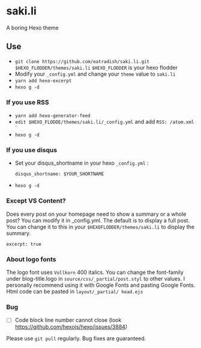 # saki.li
A boring Hexo theme

## Use
- `git clone https://github.com/eatradish/saki.li.git $HEXO_FLODDER/themes/saki.li` 
  `$HEXO_FLODDER` is your hexo flodder
- Modify your `_config.yml` and change your `theme` value to `saki.li`
- `yarn add hexo-excerpt`
- `hexo g -d`

### If you use RSS
- `yarn add hexo-generator-feed`
- `edit $HEXO_FLODDE/themes/saki.li/_config.yml` and add `RSS: /atom.xml` `
- `hexo g -d`

### If you use disqus
- Set your disqus_shortname in your hexo `_config.yml` :
  ```
  disqus_shortname: $YOUR_SHORTNAME
  ```

- `hexo g -d`

### Except VS Content?
Does every post on your homepage need to show a summary or a whole post? You can modify it in _config.yml. The default is to display a full post. You can change it to this in your `$HEXOFLODDER/themes/saki.li` to display the summary.

```
excerpt: true
```

### About logo fonts

The logo font uses `Vollkorn` 400 italics. You can change the font-family under blog-title.logo in `source/css/_partial/post.styl` to other values. I personally recommend using it with Google Fonts and pasting Google Fonts. Html code can be pasted in `layout/_partial/ head.ejs`

### Bug
- [ ] Code block line number cannot close (look https://github.com/hexojs/hexo/issues/3884)

Please use `git pull` regularly. Bug fixes are guaranteed.
